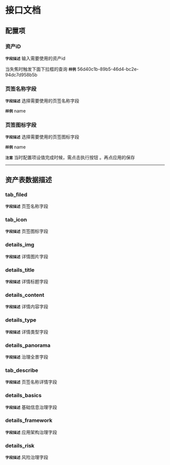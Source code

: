 <!-- 以下为接口文档样例，请根据实际组件配置项及逻辑控制输出接口文档，文档提供两份，md源文件与依据md所生成的pdf文件，pdf主要对外供配置查阅使用 ，md主要用于保存原始文件，用于后续需求添加修改可以生成新的pdf文档，正式项目开发中请删除注释-->

# 接口文档
<!-- 给配置人员使用的配置项字段介绍及样例，没有请删除此项 -->
## 配置项
### 资产iD
**`字段描述`**
输入需要使用的资产id

当失焦时触发下面下拉框的查询
**`样例`**
56d40c1b-89b5-46d4-bc2e-94dc7d958b5b

### 页签名称字段
**`字段描述`**
选择需要使用的页签名称字段

**`样例`**
name

### 页签图标字段
**`字段描述`**
选择需要使用的页签图标字段

**`样例`**
name

**`注意`**
当时配置项设值完成时候，需点击执行按钮 。再点应用的保存

---
<!-- 逻辑控制文档样例，没有请删除此项 -->


## 资产表数据描述

### tab_filed
**`字段描述`**
页签名称字段

### tab_icon
**`字段描述`**
页签图标字段


### details_img
**`字段描述`**
详情图片字段


### details_title
**`字段描述`**
详情标题字段


### details_content
**`字段描述`**
详情内容字段

### details_type
**`字段描述`**
详情类型字段

### details_panorama
**`字段描述`**
治理全景字段

### tab_describe
**`字段描述`**
页签名称详情字段

### details_basics
**`字段描述`**
基础信息治理字段

### details_framework
**`字段描述`**
应用架构治理字段

### details_risk
**`字段描述`**
风险治理字段




